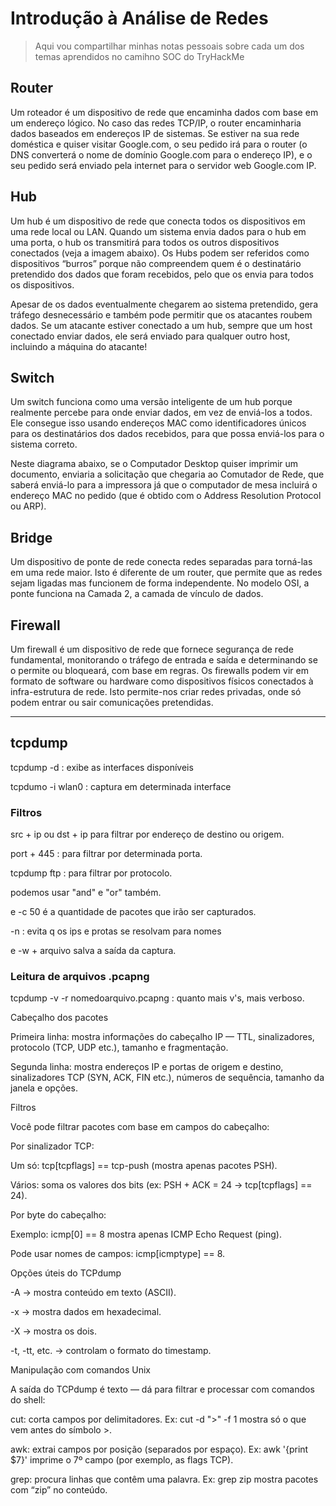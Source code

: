 # Introdução à Análise de Redes

> Aqui vou compartilhar minhas notas pessoais sobre cada um dos temas aprendidos no camihno SOC do TryHackMe

## Router

Um roteador é um dispositivo de rede que encaminha dados com base em um endereço lógico. No caso das redes TCP/IP, o router encaminharia dados baseados em endereços IP de sistemas. Se estiver na sua rede doméstica e quiser visitar Google.com, o seu pedido irá para o router (o DNS converterá o nome de domínio Google.com para o endereço IP), e o seu pedido será enviado pela internet para o servidor web Google.com IP.

## Hub

Um hub é um dispositivo de rede que conecta todos os dispositivos em uma rede local ou LAN. Quando um sistema envia dados para o hub em uma porta, o hub os transmitirá para todos os outros dispositivos conectados (veja a imagem abaixo). Os Hubs podem ser referidos como dispositivos “burros” porque não compreendem quem é o destinatário pretendido dos dados que foram recebidos, pelo que os envia para todos os dispositivos.

Apesar de os dados eventualmente chegarem ao sistema pretendido, gera tráfego desnecessário e também pode permitir que os atacantes roubem dados. Se um atacante estiver conectado a um hub, sempre que um host conectado enviar dados, ele será enviado para qualquer outro host, incluindo a máquina do atacante!

## Switch 

Um switch funciona como uma versão inteligente de um hub porque realmente percebe para onde enviar dados, em vez de enviá-los a todos. Ele consegue isso usando endereços MAC como identificadores únicos para os destinatários dos dados recebidos, para que possa enviá-los para o sistema correto.

Neste diagrama abaixo, se o Computador Desktop quiser imprimir um documento, enviaria a solicitação que chegaria ao Comutador de Rede, que saberá enviá-lo para a impressora já que o computador de mesa incluirá o endereço MAC no pedido (que é obtido com o Address Resolution Protocol ou ARP).

## Bridge 

Um dispositivo de ponte de rede conecta redes separadas para torná-las em uma rede maior. Isto é diferente de um router, que permite que as redes sejam ligadas mas funcionem de forma independente. No modelo OSI, a ponte funciona na Camada 2, a camada de vínculo de dados.

## Firewall

Um firewall é um dispositivo de rede que fornece segurança de rede fundamental, monitorando o tráfego de entrada e saída e determinando se o permite ou bloqueará, com base em regras. Os firewalls podem vir em formato de software ou hardware como dispositivos físicos conectados à infra-estrutura de rede. Isto permite-nos criar redes privadas, onde só podem entrar ou sair comunicações pretendidas.

---

## tcpdump 

tcpdump -d : exibe as interfaces disponíveis

tcpdumo -i wlan0 : captura em determinada interface

### Filtros

src + ip ou dst + ip para filtrar por endereço de destino ou origem.

port + 445 : para filtrar por determinada porta.

tcpdump ftp : para filtrar por protocolo.

podemos usar "and" e "or" também.

e -c 50 é a quantidade de pacotes que irão ser capturados.

-n : evita q os ips e protas se resolvam para nomes

e -w + arquivo salva a saída da captura.

### Leitura de arquivos .pcapng

tcpdump -v -r nomedoarquivo.pcapng : quanto mais v's, mais verboso.

Cabeçalho dos pacotes

Primeira linha: mostra informações do cabeçalho IP — TTL, sinalizadores, protocolo (TCP, UDP etc.), tamanho e fragmentação.

Segunda linha: mostra endereços IP e portas de origem e destino, sinalizadores TCP (SYN, ACK, FIN etc.), números de sequência, tamanho da janela e opções.

Filtros

Você pode filtrar pacotes com base em campos do cabeçalho:

Por sinalizador TCP:

Um só: tcp[tcpflags] == tcp-push (mostra apenas pacotes PSH).

Vários: soma os valores dos bits (ex: PSH + ACK = 24 → tcp[tcpflags] == 24).

Por byte do cabeçalho:

Exemplo: icmp[0] == 8 mostra apenas ICMP Echo Request (ping).

Pode usar nomes de campos: icmp[icmptype] == 8.

Opções úteis do TCPdump

-A → mostra conteúdo em texto (ASCII).

-x → mostra dados em hexadecimal.

-X → mostra os dois.

-t, -tt, etc. → controlam o formato do timestamp.

Manipulação com comandos Unix

A saída do TCPdump é texto — dá para filtrar e processar com comandos do shell:

cut: corta campos por delimitadores.
Ex: cut -d ">" -f 1 mostra só o que vem antes do símbolo >.

awk: extrai campos por posição (separados por espaço).
Ex: awk '{print $7}' imprime o 7º campo (por exemplo, as flags TCP).

grep: procura linhas que contêm uma palavra.
Ex: grep zip mostra pacotes com “zip” no conteúdo.